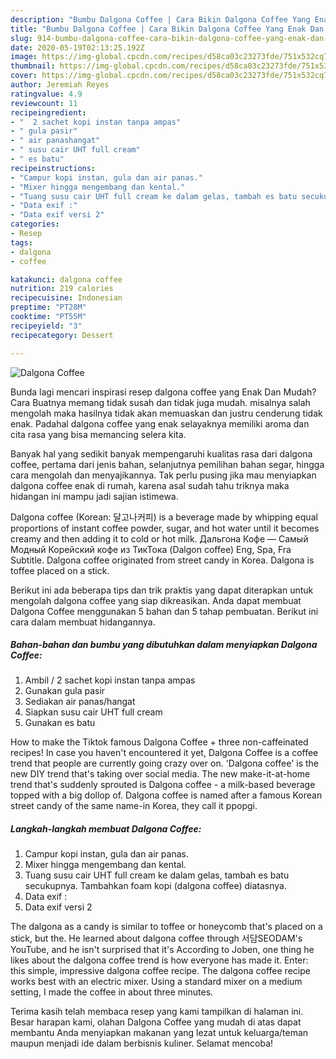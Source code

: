 ```yaml
---
description: "Bumbu Dalgona Coffee | Cara Bikin Dalgona Coffee Yang Enak Dan Lezat"
title: "Bumbu Dalgona Coffee | Cara Bikin Dalgona Coffee Yang Enak Dan Lezat"
slug: 914-bumbu-dalgona-coffee-cara-bikin-dalgona-coffee-yang-enak-dan-lezat
date: 2020-05-19T02:13:25.192Z
image: https://img-global.cpcdn.com/recipes/d58ca03c23273fde/751x532cq70/dalgona-coffee-foto-resep-utama.jpg
thumbnail: https://img-global.cpcdn.com/recipes/d58ca03c23273fde/751x532cq70/dalgona-coffee-foto-resep-utama.jpg
cover: https://img-global.cpcdn.com/recipes/d58ca03c23273fde/751x532cq70/dalgona-coffee-foto-resep-utama.jpg
author: Jeremiah Reyes
ratingvalue: 4.9
reviewcount: 11
recipeingredient:
- "  2 sachet kopi instan tanpa ampas"
- " gula pasir"
- " air panashangat"
- " susu cair UHT full cream"
- " es batu"
recipeinstructions:
- "Campur kopi instan, gula dan air panas."
- "Mixer hingga mengembang dan kental."
- "Tuang susu cair UHT full cream ke dalam gelas, tambah es batu secukupnya. Tambahkan foam kopi (dalgona coffee) diatasnya."
- "Data exif :"
- "Data exif versi 2"
categories:
- Resep
tags:
- dalgona
- coffee

katakunci: dalgona coffee 
nutrition: 219 calories
recipecuisine: Indonesian
preptime: "PT28M"
cooktime: "PT55M"
recipeyield: "3"
recipecategory: Dessert

---
```



![Dalgona Coffee](https://img-global.cpcdn.com/recipes/d58ca03c23273fde/751x532cq70/dalgona-coffee-foto-resep-utama.jpg)

Bunda lagi mencari inspirasi resep dalgona coffee yang Enak Dan Mudah? Cara Buatnya memang tidak susah dan tidak juga mudah. misalnya salah mengolah maka hasilnya tidak akan memuaskan dan justru cenderung tidak enak. Padahal dalgona coffee yang enak selayaknya memiliki aroma dan cita rasa yang bisa memancing selera kita.

Banyak hal yang sedikit banyak mempengaruhi kualitas rasa dari dalgona coffee, pertama dari jenis bahan, selanjutnya pemilihan bahan segar, hingga cara mengolah dan menyajikannya. Tak perlu pusing jika mau menyiapkan dalgona coffee enak di rumah, karena asal sudah tahu triknya maka hidangan ini mampu jadi sajian istimewa.

Dalgona coffee (Korean: 달고나커피) is a beverage made by whipping equal proportions of instant coffee powder, sugar, and hot water until it becomes creamy and then adding it to cold or hot milk. Дальгона Кофе — Самый Модный Корейский кофе из ТикТока (Dalgon coffee) Eng, Spa, Fra Subtitle. Dalgona coffee originated from street candy in Korea. Dalgona is toffee placed on a stick.


Berikut ini ada beberapa tips dan trik praktis yang dapat diterapkan untuk mengolah dalgona coffee yang siap dikreasikan. Anda dapat membuat Dalgona Coffee menggunakan 5 bahan dan 5 tahap pembuatan. Berikut ini cara dalam membuat hidangannya.

<!--inarticleads1-->

##### Bahan-bahan dan bumbu yang dibutuhkan dalam menyiapkan Dalgona Coffee:

1. Ambil  / 2 sachet kopi instan tanpa ampas
1. Gunakan  gula pasir
1. Sediakan  air panas/hangat
1. Siapkan  susu cair UHT full cream
1. Gunakan  es batu


How to make the Tiktok famous Dalgona Coffee + three non-caffeinated recipes! In case you haven&#39;t encountered it yet, Dalgona Coffee is a coffee trend that people are currently going crazy over on. &#39;Dalgona coffee&#39; is the new DIY trend that&#39;s taking over social media. The new make-it-at-home trend that&#39;s suddenly sprouted is Dalgona coffee - a milk-based beverage topped with a big dollop of. Dalgona coffee is named after a famous Korean street candy of the same name-in Korea, they call it ppopgi. 

<!--inarticleads2-->

##### Langkah-langkah membuat Dalgona Coffee:

1. Campur kopi instan, gula dan air panas.
1. Mixer hingga mengembang dan kental.
1. Tuang susu cair UHT full cream ke dalam gelas, tambah es batu secukupnya. Tambahkan foam kopi (dalgona coffee) diatasnya.
1. Data exif :
1. Data exif versi 2


The dalgona as a candy is similar to toffee or honeycomb that&#39;s placed on a stick, but the. He learned about dalgona coffee through 서담SEODAM&#39;s YouTube, and he isn&#39;t surprised that it&#39;s According to Joben, one thing he likes about the dalgona coffee trend is how everyone has made it. Enter: this simple, impressive dalgona coffee recipe. The dalgona coffee recipe works best with an electric mixer. Using a standard mixer on a medium setting, I made the coffee in about three minutes. 

Terima kasih telah membaca resep yang kami tampilkan di halaman ini. Besar harapan kami, olahan Dalgona Coffee yang mudah di atas dapat membantu Anda menyiapkan makanan yang lezat untuk keluarga/teman maupun menjadi ide dalam berbisnis kuliner. Selamat mencoba!
